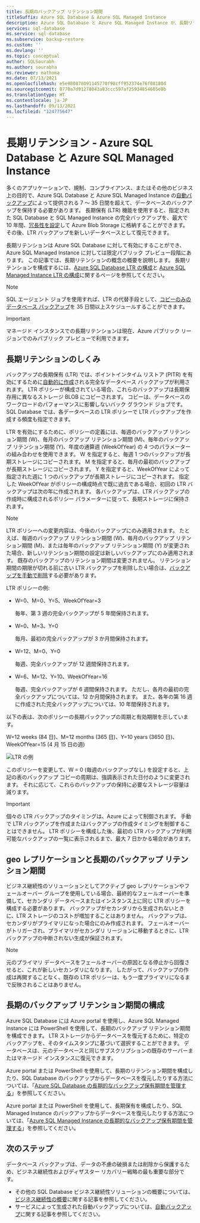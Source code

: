 ```yaml
---
title: 長期のバックアップ リテンション期間
titleSuffix: Azure SQL Database & Azure SQL Managed Instance
description: Azure SQL Database と Azure SQL Managed Instance が、長期リテンション ポリシーにより最大で 10 年間、データベースの完全バックアップの格納をサポートする方法について説明します。
services: sql-database
ms.service: sql-database
ms.subservice: backup-restore
ms.custom: ''
ms.devlang: ''
ms.topic: conceptual
author: SQLSourabh
ms.author: sourabha
ms.reviewer: mathoma
ms.date: 07/13/2021
ms.openlocfilehash: e5e980878091145770f98cff952374e76f08180d
ms.sourcegitcommit: 0770a7d91278043a83ccc597af25934854605e8b
ms.translationtype: HT
ms.contentlocale: ja-JP
ms.lasthandoff: 09/13/2021
ms.locfileid: "124775647"
---
```

# <a name="long-term-retention---azure-sql-database-and-azure-sql-managed-instance"></a>長期リテンション - Azure SQL Database と Azure SQL Managed Instance

多くのアプリケーションで、規制、コンプライアンス、またはその他のビジネス上の目的で、Azure SQL Database と Azure SQL Managed Instance の[自動バックアップ](automated-backups-overview.md)によって提供される 7 ～ 35 日間を超えて、データベースのバックアップを保持する必要があります。 長期保有 (LTR) 機能を使用すると、指定された SQL Database と SQL Managed Instance の完全バックアップを、最大で 10 年間、[冗長性を設定](automated-backups-overview.md#backup-storage-redundancy)して Azure Blob Storage に格納することができます。 その後、LTR バックアップを新しいデータベースとして復元できます。

長期リテンションは Azure SQL Database に対して有効にすることができ、Azure SQL Managed Instance に対しては限定パブリック プレビュー段階にあります。 この記事では、長期リテンションの概念の概要を説明します。 長期リテンションを構成するには、[Azure SQL Database LTR の構成](long-term-backup-retention-configure.md)と [Azure SQL Managed Instance LTR の構成](../managed-instance/long-term-backup-retention-configure.md)に関するページを参照してください。 

> [!NOTE]
> SQL エージェント ジョブを使用すれば、LTR の代替手段として、[コピーのみのデータベース バックアップ](/sql/relational-databases/backup-restore/copy-only-backups-sql-server)を 35 日間以上スケジュールすることができます。

> [!IMPORTANT]
> マネージド インスタンスでの長期リテンションは現在、Azure パブリック リージョンでのみパブリック プレビューで利用できます。 


## <a name="how-long-term-retention-works"></a>長期リテンションのしくみ
     
バックアップの長期保有 (LTR) では、ポイントインタイム リストア (PITR) を有効にするために[自動的に作成](automated-backups-overview.md)される完全なデータベース バックアップが利用されます。 LTR ポリシーが構成されている場合、これらのバックアップは長期保存用に異なるストレージ BLOB にコピーされます。 コピーは、データベースのワークロードのパフォーマンスに影響しないバック グラウンド ジョブです。 SQL Database では、各データベースの LTR ポリシーで LTR バックアップを作成する頻度も指定できます。

LTR を有効にするために、ポリシーの定義には、毎週のバックアップ リテンション期間 (W)、毎月のバックアップ リテンション期間 (M)、毎年のバックアップ リテンション期間 (Y)、年度の通算週 (WeekOfYear) の 4 つのパラメーターの組み合わせを使用できます。 W を指定すると、毎週 1 つのバックアップが長期ストレージにコピーされます。 M を指定すると、毎月の最初のバックアップが長期ストレージにコピーされます。 Y を指定すると、WeekOfYear によって指定された週に 1 つのバックアップが長期ストレージにコピーされます。 指定した WeekOfYear がポリシーの構成時点で既に過去である場合、初回の LTR バックアップは次の年に作成されます。 各バックアップは、LTR バックアップの作成時に構成されるポリシー パラメーターに従って、長期ストレージに保持されます。

> [!NOTE]
> LTR ポリシーへの変更内容は、今後のバックアップにのみ適用されます。 たとえば、毎週のバックアップ リテンション期間 (W)、毎月のバックアップ リテンション期間 (M)、または毎年のバックアップ リテンション期間 (Y) が変更された場合、新しいリテンション期間の設定は新しいバックアップにのみ適用されます。 既存のバックアップのリテンション期間は変更されません。 リテンション期間の期限が切れる前に古い LTR バックアップを削除したい場合は、[バックアップを手動で削除](./long-term-backup-retention-configure.md#delete-ltr-backups)する必要があります。
> 

LTR ポリシーの例:

-  W=0、M=0、Y=5、WeekOfYear=3

   毎年、第 3 週の完全バックアップが 5 年間保持されます。
   
- W=0、M=3、Y=0

   毎月、最初の完全バックアップが 3 か月間保持されます。

- W=12、M=0、Y=0

   毎週、完全バックアップが 12 週間保持されます。

- W=6、M=12、Y=10、WeekOfYear=16

   毎週、完全バックアップが 6 週間保持されます。 ただし、各月の最初の完全バックアップについては、12 か月間保持されます。 また、各年の第 16 週に作成された完全バックアップについては、10 年間保持されます。 

以下の表は、次のポリシーの長期バックアップの周期と有効期限を示しています。

W=12 weeks (84 日)、M=12 months (365 日)、Y=10 years (3650 日)、WeekOfYear=15 (4 月 15 日の週)

   ![LTR の例](./media/long-term-retention-overview/ltr-example.png)


このポリシーを変更して、W = 0 (毎週のバックアップなし) を設定すると、上記の表のバックアップ コピーの周期は、強調表示された日付のように変更されます。 それに応じて、これらのバックアップの保持に必要なストレージ容量は減ります。 

> [!IMPORTANT]
> 個々の LTR バックアップのタイミングは、Azure によって制御されます。 手動で LTR バックアップを作成またはバックアップの作成タイミングを制御することはできません。 LTR ポリシーを構成した後、最初の LTR バックアップが利用可能なバックアップの一覧に表示されるまで、最大 7 日かかる場合があります。  


## <a name="geo-replication-and-long-term-backup-retention"></a>geo レプリケーションと長期のバックアップ リテンション期間

ビジネス継続性のソリューションとしてアクティブ geo レプリケーションやフェールオーバー グループを使用している場合、最終的なフェールオーバーを準備して、セカンダリ データベースまたはインスタンス上に同じ LTR ポリシーを構成する必要があります。 バックアップがセカンダリから生成されないときに、LTR ストレージのコストが増加することはありません。 バックアップは、セカンダリがプライマリになった場合にのみ作成されます。 フェールオーバーがトリガーされ、プライマリがセカンダリ リージョンに移動するときに、LTR バックアップの中断されない生成が保証されます。 

> [!NOTE]
> 元のプライマリ データベースをフェールオーバーの原因となる停止から回復させると、これが新しいセカンダリになります。 したがって、バックアップの作成は再開することなく、既存の LTR ポリシーは、もう一度プライマリになるまで反映されることはありません。 


## <a name="configure-long-term-backup-retention"></a>長期のバックアップ リテンション期間の構成

Azure SQL Database には Azure portal を使用し、Azure SQL Managed Instance には PowerShell を使用して、長期のバックアップ リテンション期間を構成できます。 LTR ストレージからデータベースを復元するために、特定のバックアップを、そのタイムスタンプに基づいて選択することができます。 データベースは、元のデータベースと同じサブスクリプションの既存のサーバーまたはマネージド インスタンスに復元できます。

Azure portal または PowerShell を使用して、長期のリテンション期間を構成したり、SQL Database のバックアップからデータベースを復元したりする方法については、「[Azure SQL Database の長期的なバックアップ保有期間を管理する](long-term-backup-retention-configure.md)」を参照してください。

Azure portal または PowerShell を使用して、長期保有を構成したり、SQL Managed Instance のバックアップからデータベースを復元したりする方法については、「[Azure SQL Managed Instance の長期的なバックアップ保有期間を管理する](../managed-instance/long-term-backup-retention-configure.md)」を参照してください。

## <a name="next-steps"></a>次のステップ

データベース バックアップは、データの不慮の破損または削除から保護するため、ビジネス継続性およびディザスター リカバリー戦略の最も重要な部分です。 

- その他の SQL Database ビジネス継続性ソリューションの概要については、[ビジネス継続性の概要](business-continuity-high-availability-disaster-recover-hadr-overview.md)に関する記事を参照してください。
- サービスによって生成された自動バックアップについては、[自動バックアップ](../database/automated-backups-overview.md)に関する記事を参照してください。
